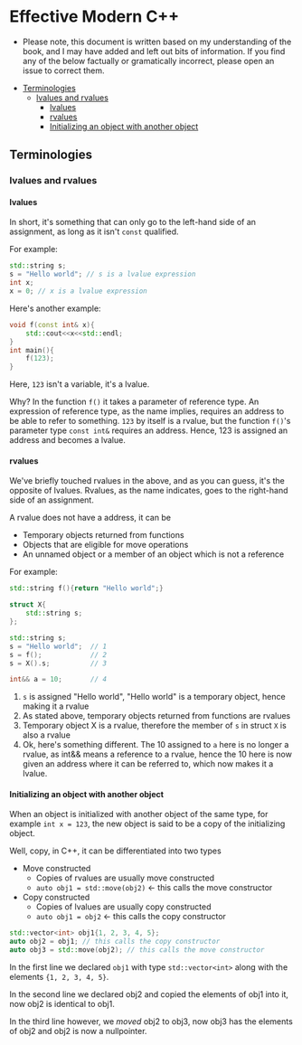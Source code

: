 # Effective Modern C++

- Please note, this document is written based on my understanding of the book, and I may have added and left out bits of information. If you find any of the below factually or gramatically incorrect, please open an issue to correct them.

<!-- vim-markdown-toc GFM -->

* [Terminologies](#terminologies)
	* [lvalues and rvalues](#lvalues-and-rvalues)
		* [lvalues](#lvalues)
		* [rvalues](#rvalues)
		* [Initializing an object with another object](#initializing-an-object-with-another-object)

<!-- vim-markdown-toc -->

## Terminologies
### lvalues and rvalues
#### lvalues
In short, it's something that can only go to the left-hand side of an assignment, as long as it isn't `const` qualified.

For example:
```cpp
std::string s;
s = "Hello world"; // s is a lvalue expression
int x;
x = 0; // x is a lvalue expression
```

Here's another example:
```cpp
void f(const int& x){
	std::cout<<x<<std::endl;
}
int main(){
	f(123);
}
```
Here, `123` isn't a variable, it's a lvalue. 

Why? In the function `f()` it takes a parameter of reference type. An expression of reference type, as the name implies, requires an address to be able to refer to something. `123` by itself is a rvalue, but the function `f()`'s parameter type `const int&` requires an address. Hence, 123 is assigned an address and becomes a lvalue.

#### rvalues
We've briefly touched rvalues in the above, and as you can guess, it's the opposite of lvalues. Rvalues, as the name indicates, goes to the right-hand side of an assignment.

A rvalue does not have a address, it can be
- Temporary objects returned from functions
- Objects that are eligible for move operations
- An unnamed object or a member of an object which is not a reference

For example:
```cpp
std::string f(){return "Hello world";}

struct X{
	std::string s;
};

std::string s;
s = "Hello world"; 	// 1
s = f();			// 2
s = X().s;			// 3

int&& a = 10; 		// 4
```
1. `s` is assigned "Hello world", "Hello world" is a temporary object, hence making it a rvalue
2. As stated above, temporary objects returned from functions are rvalues
3. Temporary object X is a rvalue, therefore the member of `s` in struct `X` is also a rvalue
4. Ok, here's something different. The 10 assigned to `a` here is no longer a rvalue, as int&& means a reference to a rvalue, hence the 10 here is now given an address where it can be referred to, which now makes it a lvalue.

#### Initializing an object with another object
When an object is initialized with another object of the same type, for example `int x = 123`, the new object is said to be a copy of the initializing object. 

Well, copy, in C++, it can be differentiated into two types
- Move constructed
	- Copies of rvalues are usually move constructed
	- `auto obj1 = std::move(obj2)` <- this calls the move constructor
- Copy constructed
	- Copies of lvalues are usually copy constructed
	- `auto obj1 = obj2` <- this calls the copy constructor

```cpp
std::vector<int> obj1{1, 2, 3, 4, 5};
auto obj2 = obj1; // this calls the copy constructor
auto obj3 = std::move(obj2); // this calls the move constructor
```
In the first line we declared `obj1` with type `std::vector<int>` along with the elements `{1, 2, 3, 4, 5}`.

In the second line we declared obj2 and copied the elements of obj1 into it, now obj2 is identical to obj1.

In the third line however, we *moved* obj2 to obj3, now obj3 has the elements of obj2 and obj2 is now a nullpointer.

